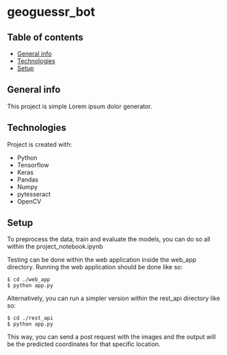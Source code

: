 # geoguessr_bot
## Table of contents
* [General info](#general-info)
* [Technologies](#technologies)
* [Setup](#setup)

## General info
This project is simple Lorem ipsum dolor generator.
	
## Technologies
Project is created with:
* Python
* Tensorflow
* Keras
* Pandas
* Numpy
* pytesseract
* OpenCV
	
## Setup
To preprocess the data, train and evaluate the models, you can do so all within the project_notebook.ipynb

Testing can be done within the web application inside the web_app directory.
Running the web application should be done like so:

```
$ cd ./web_app
$ python app.py
```

Alternatively, you can run a simpler version within the rest_api directory like so:
```
$ cd ./rest_api
$ python app.py
```
This way, you can send a post request with the images and the output will be the predicted coordinates for that specific location.
